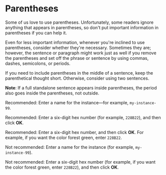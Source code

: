 

# Parentheses  

Some of us love to use parentheses. Unfortunately, some readers ignore
anything that appears in parentheses, so don't put important information in
parentheses if you can help it.

Even for less important information, whenever you're inclined to use
parentheses, consider whether they're necessary. Sometimes they are; however,
the sentence or paragraph might work just as well if you remove the
parentheses and set off the phrase or sentence by using commas, dashes, semicolons,
or periods.

If you need to include parentheses in the middle of a sentence, keep the parenthetical thought
short. Otherwise, consider using two sentences.

**Note**: If a full standalone sentence appears inside
parentheses, the period also goes inside the parentheses, not outside.

Recommended: Enter a name for the instance—for example, `my-instance-99`.

Recommended: Enter a six-digit hex number (for example, `228B22`), and then click **OK**.

Recommended: Enter a six-digit hex number, and then click **OK**. For example, if you want the color forest
green, enter `228B22`.

Not recommended: Enter a name for the instance (for example, `my-instance-99`).

Not recommended: Enter a six-digit hex number (for example, if you want the color forest green, enter
`228B22`), and then click **OK**.


